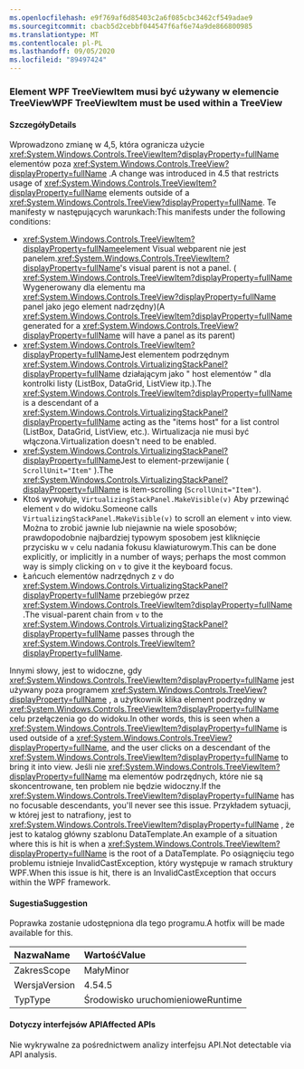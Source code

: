 ```yaml
---
ms.openlocfilehash: e9f769af6d85403c2a6f085cbc3462cf549adae9
ms.sourcegitcommit: cbacb5d2cebbf044547f6af6e74a9de866800985
ms.translationtype: MT
ms.contentlocale: pl-PL
ms.lasthandoff: 09/05/2020
ms.locfileid: "89497424"
---
```

### <a name="wpf-treeviewitem-must-be-used-within-a-treeview"></a><span data-ttu-id="b2055-101">Element WPF TreeViewItem musi być używany w elemencie TreeView</span><span class="sxs-lookup"><span data-stu-id="b2055-101">WPF TreeViewItem must be used within a TreeView</span></span>

#### <a name="details"></a><span data-ttu-id="b2055-102">Szczegóły</span><span class="sxs-lookup"><span data-stu-id="b2055-102">Details</span></span>

<span data-ttu-id="b2055-103">Wprowadzono zmianę w 4,5, która ogranicza użycie <xref:System.Windows.Controls.TreeViewItem?displayProperty=fullName> elementów poza <xref:System.Windows.Controls.TreeView?displayProperty=fullName> .</span><span class="sxs-lookup"><span data-stu-id="b2055-103">A change was introduced in 4.5 that restricts usage of <xref:System.Windows.Controls.TreeViewItem?displayProperty=fullName> elements outside of a <xref:System.Windows.Controls.TreeView?displayProperty=fullName>.</span></span> <span data-ttu-id="b2055-104">Te manifesty w następujących warunkach:</span><span class="sxs-lookup"><span data-stu-id="b2055-104">This manifests under the following conditions:</span></span><ul><li><span data-ttu-id="b2055-105"><xref:System.Windows.Controls.TreeViewItem?displayProperty=fullName>element Visual webparent nie jest panelem.</span><span class="sxs-lookup"><span data-stu-id="b2055-105"><xref:System.Windows.Controls.TreeViewItem?displayProperty=fullName>'s visual parent is not a panel.</span></span> <span data-ttu-id="b2055-106">( <xref:System.Windows.Controls.TreeViewItem?displayProperty=fullName> Wygenerowany dla elementu ma <xref:System.Windows.Controls.TreeView?displayProperty=fullName> panel jako jego element nadrzędny)</span><span class="sxs-lookup"><span data-stu-id="b2055-106">(A <xref:System.Windows.Controls.TreeViewItem?displayProperty=fullName> generated for a <xref:System.Windows.Controls.TreeView?displayProperty=fullName> will have a panel as its parent)</span></span></li><li><span data-ttu-id="b2055-107"><xref:System.Windows.Controls.TreeViewItem?displayProperty=fullName>Jest elementem podrzędnym <xref:System.Windows.Controls.VirtualizingStackPanel?displayProperty=fullName> działającym jako &quot; host elementów &quot; dla kontrolki listy (ListBox, DataGrid, ListView itp.).</span><span class="sxs-lookup"><span data-stu-id="b2055-107">The <xref:System.Windows.Controls.TreeViewItem?displayProperty=fullName> is a descendant of a <xref:System.Windows.Controls.VirtualizingStackPanel?displayProperty=fullName> acting as the &quot;items host&quot; for a list control (ListBox, DataGrid, ListView, etc.).</span></span> <span data-ttu-id="b2055-108">Wirtualizacja nie musi być włączona.</span><span class="sxs-lookup"><span data-stu-id="b2055-108">Virtualization doesn't need to be enabled.</span></span></li><li><span data-ttu-id="b2055-109"><xref:System.Windows.Controls.VirtualizingStackPanel?displayProperty=fullName>Jest to element-przewijanie ( <code>ScrollUnit=&quot;Item&quot;</code> ).</span><span class="sxs-lookup"><span data-stu-id="b2055-109">The <xref:System.Windows.Controls.VirtualizingStackPanel?displayProperty=fullName> is item-scrolling (<code>ScrollUnit=&quot;Item&quot;</code>).</span></span></li><li><span data-ttu-id="b2055-110">Ktoś wywołuje, <code>VirtualizingStackPanel.MakeVisible(v)</code> Aby przewinąć element <code>v</code> do widoku.</span><span class="sxs-lookup"><span data-stu-id="b2055-110">Someone calls <code>VirtualizingStackPanel.MakeVisible(v)</code> to scroll an element <code>v</code> into view.</span></span> <span data-ttu-id="b2055-111">Można to zrobić jawnie lub niejawnie na wiele sposobów; prawdopodobnie najbardziej typowym sposobem jest kliknięcie przycisku w <code>v</code> celu nadania fokusu klawiaturowym.</span><span class="sxs-lookup"><span data-stu-id="b2055-111">This can be done explicitly, or implicitly in a number of ways; perhaps the most common way is simply clicking on <code>v</code> to give it the keyboard focus.</span></span></li><li><span data-ttu-id="b2055-112">Łańcuch elementów nadrzędnych z <code>v</code> do <xref:System.Windows.Controls.VirtualizingStackPanel?displayProperty=fullName> przebiegów przez <xref:System.Windows.Controls.TreeViewItem?displayProperty=fullName> .</span><span class="sxs-lookup"><span data-stu-id="b2055-112">The visual-parent chain from <code>v</code> to the <xref:System.Windows.Controls.VirtualizingStackPanel?displayProperty=fullName> passes through the <xref:System.Windows.Controls.TreeViewItem?displayProperty=fullName>.</span></span></li></ul><span data-ttu-id="b2055-113">Innymi słowy, jest to widoczne, gdy <xref:System.Windows.Controls.TreeViewItem?displayProperty=fullName> jest używany poza programem <xref:System.Windows.Controls.TreeView?displayProperty=fullName> , a użytkownik klika element podrzędny w <xref:System.Windows.Controls.TreeViewItem?displayProperty=fullName> celu przełączenia go do widoku.</span><span class="sxs-lookup"><span data-stu-id="b2055-113">In other words, this is seen when a <xref:System.Windows.Controls.TreeViewItem?displayProperty=fullName> is used outside of a <xref:System.Windows.Controls.TreeView?displayProperty=fullName>, and the user clicks on a descendant of the <xref:System.Windows.Controls.TreeViewItem?displayProperty=fullName> to bring it into view.</span></span> <span data-ttu-id="b2055-114">Jeśli nie <xref:System.Windows.Controls.TreeViewItem?displayProperty=fullName> ma elementów podrzędnych, które nie są skoncentrowane, ten problem nie będzie widoczny.</span><span class="sxs-lookup"><span data-stu-id="b2055-114">If the <xref:System.Windows.Controls.TreeViewItem?displayProperty=fullName> has no focusable descendants, you'll never see this issue.</span></span> <span data-ttu-id="b2055-115">Przykładem sytuacji, w której jest to natrafiony, jest to <xref:System.Windows.Controls.TreeViewItem?displayProperty=fullName> , że jest to katalog główny szablonu DataTemplate.</span><span class="sxs-lookup"><span data-stu-id="b2055-115">An example of a situation where this is hit is when a <xref:System.Windows.Controls.TreeViewItem?displayProperty=fullName> is the root of a DataTemplate.</span></span> <span data-ttu-id="b2055-116">Po osiągnięciu tego problemu istnieje InvalidCastException, który występuje w ramach struktury WPF.</span><span class="sxs-lookup"><span data-stu-id="b2055-116">When this issue is hit, there is an InvalidCastException that occurs within the WPF framework.</span></span>

#### <a name="suggestion"></a><span data-ttu-id="b2055-117">Sugestia</span><span class="sxs-lookup"><span data-stu-id="b2055-117">Suggestion</span></span>

<span data-ttu-id="b2055-118">Poprawka zostanie udostępniona dla tego programu.</span><span class="sxs-lookup"><span data-stu-id="b2055-118">A hotfix will be made available for this.</span></span>

| <span data-ttu-id="b2055-119">Nazwa</span><span class="sxs-lookup"><span data-stu-id="b2055-119">Name</span></span>    | <span data-ttu-id="b2055-120">Wartość</span><span class="sxs-lookup"><span data-stu-id="b2055-120">Value</span></span>       |
|:--------|:------------|
| <span data-ttu-id="b2055-121">Zakres</span><span class="sxs-lookup"><span data-stu-id="b2055-121">Scope</span></span>   |<span data-ttu-id="b2055-122">Mały</span><span class="sxs-lookup"><span data-stu-id="b2055-122">Minor</span></span>|
|<span data-ttu-id="b2055-123">Wersja</span><span class="sxs-lookup"><span data-stu-id="b2055-123">Version</span></span>|<span data-ttu-id="b2055-124">4.5</span><span class="sxs-lookup"><span data-stu-id="b2055-124">4.5</span></span>|
|<span data-ttu-id="b2055-125">Typ</span><span class="sxs-lookup"><span data-stu-id="b2055-125">Type</span></span>|<span data-ttu-id="b2055-126">Środowisko uruchomieniowe</span><span class="sxs-lookup"><span data-stu-id="b2055-126">Runtime</span></span>|

#### <a name="affected-apis"></a><span data-ttu-id="b2055-127">Dotyczy interfejsów API</span><span class="sxs-lookup"><span data-stu-id="b2055-127">Affected APIs</span></span>

<span data-ttu-id="b2055-128">Nie wykrywalne za pośrednictwem analizy interfejsu API.</span><span class="sxs-lookup"><span data-stu-id="b2055-128">Not detectable via API analysis.</span></span>

<!--

#### Affected APIs

Not detectable via API analysis.

-->
